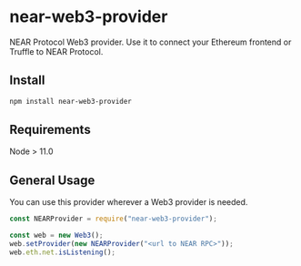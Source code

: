 # near-web3-provider

NEAR Protocol Web3 provider.
Use it to connect your Ethereum frontend or Truffle to NEAR Protocol.

## Install

```bash
npm install near-web3-provider
```

## Requirements

Node > 11.0

## General Usage

You can use this provider wherever a Web3 provider is needed.

```javascript
const NEARProvider = require("near-web3-provider");

const web = new Web3();
web.setProvider(new NEARProvider("<url to NEAR RPC>"));
web.eth.net.isListening();
```
